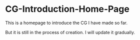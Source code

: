# CG-Introduction-Home-Page

This is a homepage to introduce the CG I have made so far.

But it is still in the process of creation. I will update it gradually.
